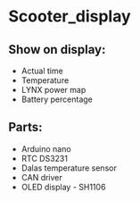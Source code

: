 # Scooter_display

## Show on display:
- Actual time
- Temperature
- LYNX power map
- Battery percentage


## Parts:
- Arduino nano
- RTC DS3231
- Dalas temperature sensor
- CAN driver
- OLED display - SH1106
